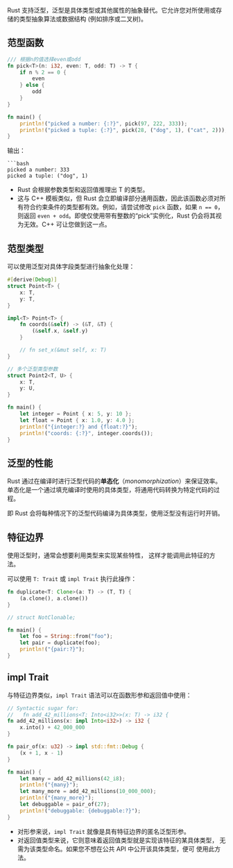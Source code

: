 Rust 支持泛型，泛型是具体类型或其他属性的抽象替代。它允许您对所使用或存储的类型抽象算法或数据结构 (例如排序或二叉树)。

## 范型函数
```rust
/// 根据n的值选择even或odd
fn pick<T>(n: i32, even: T, odd: T) -> T {
    if n % 2 == 0 {
        even
    } else {
        odd
    }
}

fn main() {
    println!("picked a number: {:?}", pick(97, 222, 333));
    println!("picked a tuple: {:?}", pick(28, ("dog", 1), ("cat", 2)));
}
```
输出：
```
```bash
picked a number: 333
picked a tuple: ("dog", 1)
```


- Rust 会根据参数类型和返回值推理出 T 的类型。
- 这与 C++ 模板类似，但 Rust 会立即编译部分通用函数，因此该函数必须对所有符合约束条件的类型都有效。例如，请尝试修改 `pick` 函数，如果 `n == 0`，则返回 `even + odd`。即使仅使用带有整数的“pick”实例化，Rust 仍会将其视为无效。C++ 可让您做到这一点。
## 范型类型
可以使用泛型对具体字段类型进行抽象化处理：
```rust
#[derive(Debug)]
struct Point<T> {
    x: T,
    y: T,
}

impl<T> Point<T> {
    fn coords(&self) -> (&T, &T) {
        (&self.x, &self.y)
    }

    // fn set_x(&mut self, x: T)
}

// 多个泛型类型参数
struct Point2<T, U> {
	x: T, 
	y: U, 
}

fn main() {
    let integer = Point { x: 5, y: 10 };
    let float = Point { x: 1.0, y: 4.0 };
    println!("{integer:?} and {float:?}");
    println!("coords: {:?}", integer.coords());
}
```
## 泛型的性能
Rust 通过在编译时进行泛型代码的**单态化**（_monomorphization_）来保证效率。单态化是一个通过填充编译时使用的具体类型，将通用代码转换为特定代码的过程。

即 Rust 会将每种情况下的泛型代码编译为具体类型，使用泛型没有运行时开销。

## 特征边界
使用泛型时，通常会想要利用类型来实现某些特性， 这样才能调用此特征的方法。

可以使用 `T: Trait` 或 `impl Trait` 执行此操作：
```rust
fn duplicate<T: Clone>(a: T) -> (T, T) {
    (a.clone(), a.clone())
}

// struct NotClonable;

fn main() {
    let foo = String::from("foo");
    let pair = duplicate(foo);
    println!("{pair:?}");
}
```

## impl Trait
与特征边界类似，`impl Trait` 语法可以在函数形参和返回值中使用：
```rust
// Syntactic sugar for:
//   fn add_42_millions<T: Into<i32>>(x: T) -> i32 {
fn add_42_millions(x: impl Into<i32>) -> i32 {
    x.into() + 42_000_000
}

fn pair_of(x: u32) -> impl std::fmt::Debug {
    (x + 1, x - 1)
}

fn main() {
    let many = add_42_millions(42_i8);
    println!("{many}");
    let many_more = add_42_millions(10_000_000);
    println!("{many_more}");
    let debuggable = pair_of(27);
    println!("debuggable: {debuggable:?}");
}
```
- 对形参来说，`impl Trait` 就像是具有特征边界的匿名泛型形参。
- 对返回值类型来说，它则意味着返回值类型就是实现该特征的某具体类型， 无需为该类型命名。如果您不想在公共 API 中公开该具体类型，便可 使用此方法。